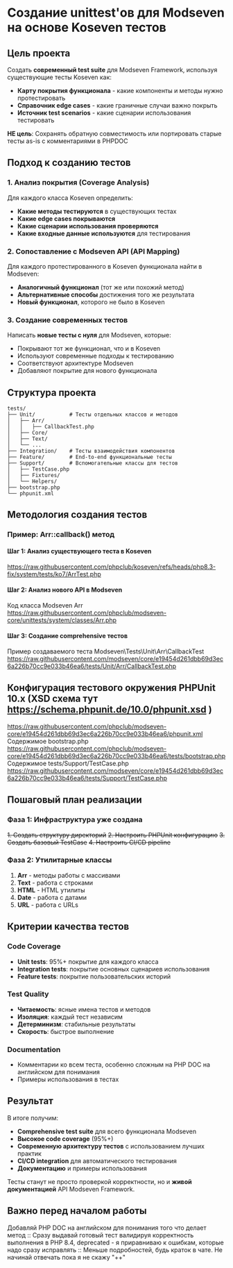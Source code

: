 # Создание unittest'ов для Modseven на основе Koseven тестов

## Цель проекта

Создать **современный test suite** для Modseven Framework, используя существующие тесты Koseven как:
- **Карту покрытия функционала** - какие компоненты и методы нужно протестировать
- **Справочник edge cases** - какие граничные случаи важно покрыть
- **Источник test scenarios** - какие сценарии использования тестировать

**НЕ цель**: Сохранять обратную совместимость или портировать старые тесты as-is с комментариями в PHPDOC

## Подход к созданию тестов

### 1. Анализ покрытия (Coverage Analysis)

Для каждого класса Koseven определить:
- **Какие методы тестируются** в существующих тестах
- **Какие edge cases покрываются**
- **Какие сценарии использования проверяются**
- **Какие входные данные используются** для тестирования

### 2. Сопоставление с Modseven API (API Mapping)

Для каждого протестированного в Koseven функционала найти в Modseven:
- **Аналогичный функционал** (тот же или похожий метод)
- **Альтернативные способы** достижения того же результата
- **Новый функционал**, которого не было в Koseven

### 3. Создание современных тестов

Написать **новые тесты с нуля** для Modseven, которые:
- Покрывают тот же функционал, что и в Koseven
- Используют современные подходы к тестированию
- Соответствуют архитектуре Modseven
- Добавляют покрытие для нового функционала

## Структура проекта
```
tests/
├── Unit/           # Тесты отдельных классов и методов
│   ├── Arr/
│   │   ├── CallbackTest.php
│   ├── Core/
│   ├── Text/
│   └── ...
├── Integration/    # Тесты взаимодействия компонентов
├── Feature/        # End-to-end функциональные тесты
├── Support/        # Вспомогательные классы для тестов
│   ├── TestCase.php
│   ├── Fixtures/
│   └── Helpers/
├── bootstrap.php
└── phpunit.xml
```

## Методология создания тестов

### Пример: Arr::callback() метод
#### Шаг 1: Анализ существующего теста в Koseven
https://raw.githubusercontent.com/phpclub/koseven/refs/heads/php8.3-fix/system/tests/ko7/ArrTest.php

#### Шаг 2: Анализ нового API в Modseven 
Код класса Modseven Arr 
https://raw.githubusercontent.com/phpclub/modseven-core/unittests/system/classes/Arr.php

#### Шаг 3: Создание comprehensive тестов
Пример создаваемого теста Modseven\Tests\Unit\Arr\CallbackTest
https://raw.githubusercontent.com/modseven/core/e19454d261dbb69d3ec6a226b70cc9e033b46ea6/tests/Unit/Arr/CallbackTest.php

## Конфигурация тестового окружения PHPUnit 10.x (XSD схема тут https://schema.phpunit.de/10.0/phpunit.xsd )
https://raw.githubusercontent.com/phpclub/modseven-core/e19454d261dbb69d3ec6a226b70cc9e033b46ea6/phpunit.xml
Содержимое bootstrap.php
https://raw.githubusercontent.com/phpclub/modseven-core/e19454d261dbb69d3ec6a226b70cc9e033b46ea6/tests/bootstrap.php
Содержимое tests/Support/TestCase.php
https://raw.githubusercontent.com/modseven/core/e19454d261dbb69d3ec6a226b70cc9e033b46ea6/tests/Support/TestCase.php



## Пошаговый план реализации

### Фаза 1: Инфраструктура уже создана
~~1. Создать структуру директорий~~
~~2. Настроить PHPUnit конфигурацию~~
~~3. Создать базовый TestCase~~
~~4. Настроить CI/CD pipeline~~

### Фаза 2: Утилитарные классы
1. **Arr** - методы работы с массивами
2. **Text** - работа с строками
3. **HTML** - HTML утилиты
4. **Date** - работа с датами
5. **URL** - работа с URLs

## Критерии качества тестов

### Code Coverage
- **Unit tests**: 95%+ покрытие для каждого класса
- **Integration tests**: покрытие основных сценариев использования
- **Feature tests**: покрытие пользовательских историй

### Test Quality
- **Читаемость**: ясные имена тестов и методов
- **Изоляция**: каждый тест независим
- **Детерминизм**: стабильные результаты
- **Скорость**: быстрое выполнение

### Documentation
- Комментарии ко всем теста, особенно сложным на PHP DOC на английском для понимания
- Примеры использования в тестах

## Результат

В итоге получим:
- **Comprehensive test suite** для всего функционала Modseven
- **Высокое code coverage** (95%+)
- **Современную архитектуру тестов** с использованием лучших практик
- **CI/CD integration** для автоматического тестирования
- **Документацию** и примеры использования

Тесты станут не просто проверкой корректности, но и **живой документацией** API Modseven Framework.

## Важно перед началом работы 
Добавляй PHP DOC на английском для понимания того что делает метод ::
Cразу выдавай готовый тест валидируя корректность выполнения в PHP 8.4, deprecated - я приравниваю к ошибкам, которые надо сразу исправлять ::
Меньше подробностей, будь краток в чате. Не начинай отвечать пока я не скажу "++"